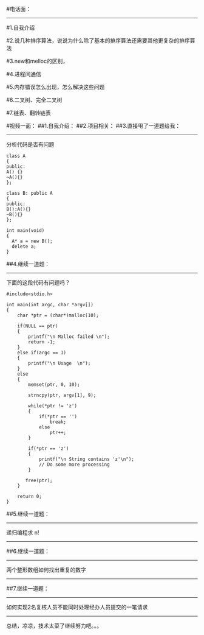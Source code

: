 #电话面：
___
#1.自我介绍

#2.说几种排序算法，说说为什么除了基本的排序算法还需要其他更复杂的排序算法

#3.new和melloc的区别，

#4.进程间通信

#5.内存错误怎么出现，怎么解决这些问题

#6.二叉树、完全二叉树

#7.链表、翻转链表




#视频一面：
##1.自我介绍：
##2.项目相关：
##3.直接甩了一道题给我：
___
分析代码是否有问题
```
class A
{
public:
A() {}
~A(){}
};

class B: public A
{
public:
B():A(){}
~B(){}
};

int main(void)
{
  A* a = new B();
  delete a;
}
```
##4.继续一道题：
___
下面的这段代码有问题吗？
```
#include<stdio.h>

int main(int argc, char *argv[])
{
    char *ptr = (char*)malloc(10);

    if(NULL == ptr)
    {
        printf("\n Malloc failed \n");
        return -1;
    }
    else if(argc == 1)
    {
        printf("\n Usage  \n");
    }
    else
    {
        memset(ptr, 0, 10);

        strncpy(ptr, argv[1], 9);

        while(*ptr != 'z')
        {
            if(*ptr == '')
                break;
            else
                ptr++;
        }

        if(*ptr == 'z')
        {
            printf("\n String contains 'z'\n");
            // Do some more processing
        }

       free(ptr);
    }

    return 0;
}
```
##5.继续一道题：
___
递归编程求 n!
___
##6.继续一道题：
___
两个整形数组如何找出重复的数字
___
##7.继续一道题：
___
如何实现2名复核人员不能同时处理经办人员提交的一笔请求
___

总结，凉凉，技术太菜了继续努力吧。。。
